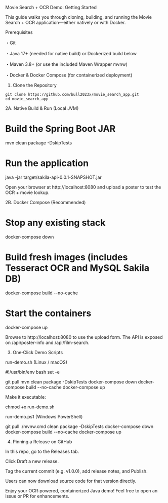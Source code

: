 Movie Search + OCR Demo: Getting Started

This guide walks you through cloning, building, and running the Movie Search + OCR application—either natively or with Docker.

Prerequisites

・Git

・Java 17+ (needed for native build) or Dockerized build below

・Maven 3.8+ (or use the included Maven Wrapper mvnw)

・Docker & Docker Compose (for containerized deployment)

1. Clone the Repository

```
git clone https://github.com/bull2023x/movie_search_app.git
cd movie_search_app
```

2A. Native Build & Run (Local JVM)

# Build the Spring Boot JAR
mvn clean package -DskipTests

# Run the application
java -jar target/sakila-api-0.0.1-SNAPSHOT.jar

Open your browser at http://localhost:8080 and upload a poster to test the OCR + movie lookup.

2B. Docker Compose (Recommended)

# Stop any existing stack
docker-compose down

# Build fresh images (includes Tesseract OCR and MySQL Sakila DB)
docker-compose build --no-cache

# Start the containers
docker-compose up

Browse to http://localhost:8080 to use the upload form. The API is exposed on /api/poster-info and /api/film-search.

3. One‑Click Demo Scripts

run-demo.sh (Linux / macOS)

#!/usr/bin/env bash
set -e

git pull
mvn clean package -DskipTests
docker-compose down
docker-compose build --no-cache
docker-compose up

Make it executable:

chmod +x run-demo.sh

run-demo.ps1 (Windows PowerShell)

git pull
./mvnw.cmd clean package -DskipTests
docker-compose down
docker-compose build --no-cache
docker-compose up

4. Pinning a Release on GitHub

In this repo, go to the Releases tab.

Click Draft a new release.

Tag the current commit (e.g. v1.0.0), add release notes, and Publish.

Users can now download source code for that version directly.

Enjoy your OCR‑powered, containerized Java demo! Feel free to open an issue or PR for enhancements.

